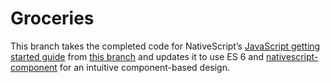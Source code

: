 # Groceries

This branch takes the completed code for NativeScript’s [JavaScript getting started guide](http://docs.nativescript.org/tutorial/chapter-0) from [this branch](https://github.com/BinaryNate/sample-Groceries/tree/end) and updates it to use ES 6 and [nativescript-component](https://github.com/BinaryNate/nativescript-component/tree/master) for an intuitive component-based design.
